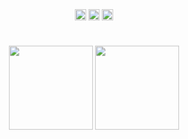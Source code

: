 <div align="center">
    <img src="https://img.shields.io/github/followers/panyu97py" align="center" style="height: 20px" />
    <img src="https://img.shields.io/github/stars/panyu97py"  align="center" style="height: 20px" />
    <img src="https://visitor-badge.laobi.icu/badge?page_id=panyu97py.blog.README.md"  align="center" style="height: 20px" />
</div>

<p> <br/> </p>

<div align="center">
    <img src="https://github-readme-stats.vercel.app/api?username=panyu97py&theme=dark&show_icons=true"
         align="center" height="150" style="height: 150px" />
    <img src="https://github-readme-stats.vercel.app/api/top-langs/?username=panyu97py&layout=compact&theme=dark"
          align="center" height="150" style="height: 150px" />
</div>
